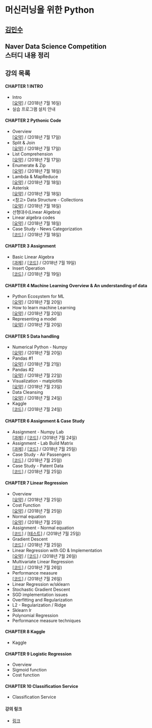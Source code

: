 머신러닝을 위한 Python
===============================
[김민수](https://github.com/alstn2468)
-------------------------------


## Naver Data Science Competition<br/>스터디 내용 정리<br/>


## 강의 목록

#### CHAPTER 1 INTRO
- Intro<br/>
[[요약]](https://github.com/alstn2468/Python_For_Machine_Learning/blob/master/Chapter.1/1.md)
 / (2018년 7월 16일)
- 실습 프로그램 설치 안내


#### CHAPTER 2 Pythonic Code
- Overview<br/>
[[요약]](https://github.com/alstn2468/Python_For_Machine_Learning/blob/master/Chapter.2/1.md)
 / (2018년 7월 17일)
- Split & Join<br/>
[[요약]](https://github.com/alstn2468/Python_For_Machine_Learning/blob/master/Chapter.2/2.md)
 / (2018년 7월 17일)
- List Comprehension<br/>
[[요약]](https://github.com/alstn2468/Python_For_Machine_Learning/blob/master/Chapter.2/3.md)
 / (2018년 7월 17일)
- Enumerate & Zip<br/>
[[요약]](https://github.com/alstn2468/Python_For_Machine_Learning/blob/master/Chapter.2/4.md)
 / (2018년 7월 18일)
- Lambda & MapReduce<br/>
[[요약]](https://github.com/alstn2468/Python_For_Machine_Learning/blob/master/Chapter.2/5.md)
 / (2018년 7월 18일)
- Asterisk<br/>
[[요약]](https://github.com/alstn2468/Python_For_Machine_Learning/blob/master/Chapter.2/6.md)
 / (2018년 7월 18일)
- <참고> Data Structure - Collections<br/>
[[요약]](https://github.com/alstn2468/Python_For_Machine_Learning/blob/master/Chapter.2/7.md)
 / (2018년 7월 18일)
- 선형대수(Linear Algebra)
- Linear algebra codes<br/>
[[요약]](https://github.com/alstn2468/Python_For_Machine_Learning/blob/master/Chapter.2/8.md)
 / (2018년 7월 18일)
- Case Study - News Categorization<br/>
[[코드]](https://github.com/alstn2468/Python_For_Machine_Learning/blob/master/Chapter.2/news_categorizer.py)
 / (2018년 7월 18일)


#### CHAPTER 3 Assignment
- Basic Linear Algebra<br/>
[[과제]](https://github.com/alstn2468/Python_For_Machine_Learning/blob/master/Chapter.3/1.md) / [[코드]](https://github.com/alstn2468/Python_For_Machine_Learning/blob/master/Chapter.3/basic_linear_algebra.py)
 / (2018년 7월 19일)
- Insert Operation<br/>
[[코드]](https://github.com/alstn2468/Python_For_Machine_Learning/blob/master/Chapter.3/Insert_Operation.py)
 / (2018년 7월 19일)


#### CHAPTER 4 Machine Learning Overview & An understanding of data
- Python Ecosystem for ML<br/>
[[요약]](https://github.com/alstn2468/Python_For_Machine_Learning/blob/master/Chapter.4/1.md)
 / (2018년 7월 20일)
- How to learn machine Learning<br/>
[[요약]](https://github.com/alstn2468/Python_For_Machine_Learning/blob/master/Chapter.4/2.md)
 / (2018년 7월 20일)
- Representing a model<br/>
[[요약]](https://github.com/alstn2468/Python_For_Machine_Learning/blob/master/Chapter.4/3.md)
 / (2018년 7월 20일)


#### CHAPTER 5 Data handling
- Numerical Python - Numpy<br/>
[[요약]](https://github.com/alstn2468/Python_For_Machine_Learning/blob/master/Chapter.5/1/1.md)
 / (2018년 7월 20일)
- Pandas #1<br/>
[[요약]](https://github.com/alstn2468/Python_For_Machine_Learning/blob/master/Chapter.5/2/2.md)
 / (2018년 7월 21일)
- Pandas #2<br/>
[[요약]](https://github.com/alstn2468/Python_For_Machine_Learning/blob/master/Chapter.5/3/3.md)
 / (2018년 7월 22일)
- Visualization - matplotlib<br/>
[[요약]](https://github.com/alstn2468/Python_For_Machine_Learning/blob/master/Chapter.5/4/4.md)
 / (2018년 7월 23일)
- Data Cleansing<br/>
[[요약]](https://github.com/alstn2468/Python_For_Machine_Learning/blob/master/Chapter.5/5/5.md)
 / (2018년 7월 24일)
- Kaggle<br/>
[[코드]](https://github.com/alstn2468/Python_For_Machine_Learning/blob/master/Chapter.5/6/6.ipynb)
 / (2018년 7월 24일)


#### CHAPTER 6 Assignment & Case Study
- Assignment - Numpy Lab<br/>
[[과제]](https://github.com/alstn2468/Python_For_Machine_Learning/blob/master/Chapter.6/1.md) / [[코드]](https://github.com/alstn2468/Python_For_Machine_Learning/blob/master/Chapter.6/numpy_lab.py)
 / (2018년 7월 24일)
- Assignment - Lab Build Matrix<br/>
[[과제]](https://github.com/alstn2468/Python_For_Machine_Learning/blob/master/Chapter.6/2.md) / [[코드]](https://github.com/alstn2468/Python_For_Machine_Learning/blob/master/Chapter.6/build_matrix.py)
 / (2018년 7월 25일)
- Case Study - Air Passengers<br/>
[[코드]](https://github.com/alstn2468/Python_For_Machine_Learning/blob/master/Chapter.6/3.ipynb)
 / (2018년 7월 25일)
- Case Study - Patent Data<br/>
[[코드]](https://github.com/alstn2468/Python_For_Machine_Learning/blob/master/Chapter.6/4.ipynb)
 / (2018년 7월 25일)


#### CHAPTER 7 Linear Regression
- Overview<br/>
[[요약]](https://github.com/alstn2468/Python_For_Machine_Learning/blob/master/Chapter.7/1.md)
 / (2018년 7월 25일)
- Cost Function<br/>
[[요약]](https://github.com/alstn2468/Python_For_Machine_Learning/blob/master/Chapter.7/2.md)
 / (2018년 7월 25일)
- Normal equation<br/>
[[요약]](https://github.com/alstn2468/Python_For_Machine_Learning/blob/master/Chapter.7/3.md)
 / (2018년 7월 25일)
- Assignment - Normal equation<br/>
[[코드]](https://github.com/alstn2468/Python_For_Machine_Learning/blob/master/Chapter.7/normal_equation_lr.py) / [[테스트]](https://github.com/alstn2468/Python_For_Machine_Learning/blob/master/Chapter.7/4.ipynb) / (2018년 7월 25일)
- Gradient Descent<br/>
[[코드]](https://github.com/alstn2468/Python_For_Machine_Learning/blob/master/Chapter.7/5.ipynb)
 / (2018년 7월 25일)
- Linear Regression with GD & Implementation<br/>
[[요약]](https://github.com/alstn2468/Python_For_Machine_Learning/blob/master/Chapter.7/6.md) / [[코드]](https://github.com/alstn2468/Python_For_Machine_Learning/blob/master/Chapter.7/6.ipynb)
 / (2018년 7월 26일)
- Multivariate Linear Regression<br/>
[[코드]](https://github.com/alstn2468/Python_For_Machine_Learning/blob/master/Chapter.7/7.ipynb)
 / (2018년 7월 26일)
- Performance measure<br/>
[[코드]](https://github.com/alstn2468/Python_For_Machine_Learning/blob/master/Chapter.7/8.ipynb)
 / (2018년 7월 26일)
- Linear Regression w/sklearn
- Stochastic Gradient Descent
- SGD implementation issues
- Overfitting and Regularization
- L2 - Regularization / Ridge
- Sklearn lr
- Polynomial Regression
- Performance measure techniques


#### CHAPTER 8 Kaggle
- Kaggle


#### CHAPTER 9 Logistic Regression
- Overview
- Sigmoid function
- Cost function


#### CHAPTER 10 Classification Service
- Classification Service

#### 강의 링크
- [링크](https://www.edwith.org/aipython/joinLectures/14365)
